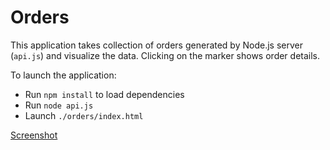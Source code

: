 Orders
======

This application takes collection of orders generated by Node.js server (`api.js`) and visualize the data. Clicking on the marker shows order details.

To launch the application:

* Run `npm install` to load dependencies
* Run `node api.js`
* Launch `./orders/index.html`


[Screenshot](https://docs.google.com/file/d/0B6NL_hzMVs83c0ZYNU9JMUdrcms/edit)

